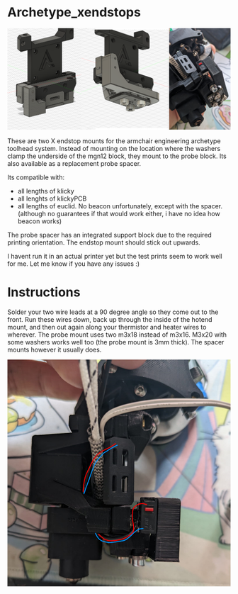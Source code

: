 # Archetype_xendstops

![header](./IMG/header.png)

These are two X endstop mounts for the armchair engineering archetype toolhead system. 
Instead of mounting on the location where the washers clamp the underside of the mgn12 block, they mount to the probe block. Its also available as a replacement probe spacer.

Its compatible with:
- all lengths of klicky
- all lenghts of klickyPCB
- all lengths of euclid.
No beacon unfortunately, except with the spacer. (although no guarantees if that would work either, i have no idea how beacon works)

The probe spacer has an integrated support block due to the required printing orientation. The endstop mount should stick out upwards.

I havent run it in an actual printer yet but the test prints seem to work well for me. Let me know if you have any issues :)

# Instructions

Solder your two wire leads at a 90 degree angle so they come out to the front.
Run these wires down, back up through the inside of the hotend mount, and then out again along your thermistor and heater wires to wherever.
The probe mount uses two m3x18 instead of m3x16. M3x20 with some washers works well too (the probe mount is 3mm thick). The spacer mounts however it usually does.

![header](./IMG/wire_routing.png)